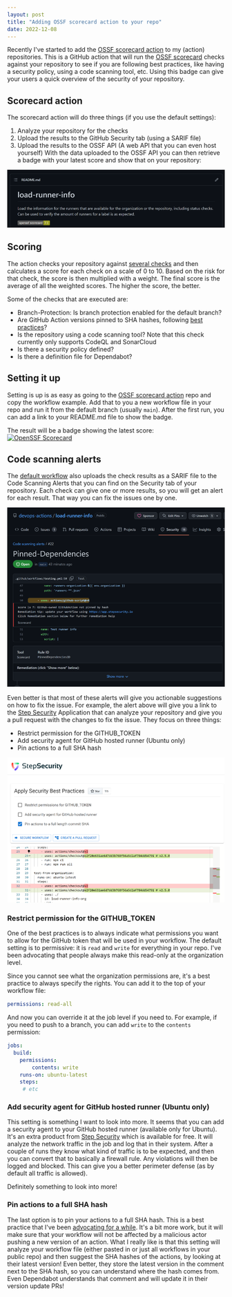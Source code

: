 ```yaml
---
layout: post
title: "Adding OSSF scorecard action to your repo"
date: 2022-12-08
---
```


Recently I've started to add the [OSSF scorecard action](https://github.com/ossf/scorecard-action) to my (action) repositories. This is a GitHub action that will run the [OSSF scorecard](https://github.com/ossf/scorecard) checks against your repository to see if you are following best practices, like having a security policy, using a code scanning tool, etc. Using this badge can give your users a quick overview of the security of your repository.

## Scorecard action
The scorecard action will do three things (if you use the default settings):
1. Analyze your repository for the checks
2. Upload the results to the GitHub Security tab (using a SARIF file)
3. Upload the results to the OSSF API (A web API that you can even host yourself)
With the data uploaded to the OSSF API you can then retrieve a badge with your latest score and show that on your repository:

![Screenshot of the OSSF badge in a repo, showing a score of 7.1](/images/2022/20221208/20221208_00_OSSF_badge.png)

## Scoring
The action checks your repository against [several checks](https://github.com/ossf/scorecard#scorecard-checks) and then calculates a score for each check on a scale of 0 to 10. Based on the risk for that check, the score is then multiplied with a weight. The final score is the average of all the weighted scores. The higher the score, the better.

Some of the checks that are executed are:
* Branch-Protection: Is branch protection enabled for the default branch?
* Are GitHub Action versions pinned to SHA hashes, following [best practices](/blog/2021/02/06/GitHub-Actions)?
* Is the repository using a code scanning tool? Note that this check currently only supports CodeQL and SonarCloud
* Is there a security policy defined?
* Is there a definition file for Dependabot?

## Setting it up
Setting is up is as easy as going to the [OSSF scorecard action](https://github.com/ossf/scorecard-action#workflow-example) repo and copy the workflow example. Add that to you a new workflow file in your repo and run it from the default branch (usually `main`). After the first run, you can add a link to your README.md file to show the badge.

The result will be a badge showing the latest score:  
[![OpenSSF Scorecard](https://api.securityscorecards.dev/projects/github.com/devops-actions/load-runner-info/badge)](https://api.securityscorecards.dev/projects/github.com/devops-actions/load-runner-info)  

## Code scanning alerts
The [default workflow](https://github.com/ossf/scorecard-action#workflow-example) also uploads the check results as a SARIF file to the Code Scanning Alerts that you can find on the Security tab of your repository. Each check can give one or more results, so you will get an alert for each result. That way you can fix the issues one by one.

![Screenshot of an alert about dependency pinning that is not followed](/images/2022/20221208/20221208_01_Code_scanning_alert.png)  

Even better is that most of these alerts will give you actionable suggestions on how to fix the issue. For example, the alert above will give you a link to the [Step Security](https://app.stepsecurity.io/securerepo/) Application that can analyze your repository and give you a pull request with the changes to fix the issue. They focus on three things:

* Restrict permission for the GITHUB_TOKEN
* Add security agent for GitHub hosted runner (Ubuntu only)
* Pin actions to a full SHA hash

![Screenshot of the three options Step Security gives you to improve your workflow](/images/2022/20221208/20221208_02_ImproveWorkflow.png)  

### Restrict permission for the GITHUB_TOKEN
One of the best practices is to always indicate what permissions you want to allow for the GitHub token that will be used in your workflow. The default setting is to permissive: it is `read` and `write` for everything in your repo. I've been advocating that people always make this read-only at the organization level. 

Since you cannot see what the organization permissions are, it's a best practice to always specify the rights. You can add it to the top of your workflow file:

```yaml
permissions: read-all
```

And now you can override it at the job level if you need to. For example, if you need to push to a branch, you can add `write` to the `contents` permission:

```yaml
jobs:
  build:
    permissions:
        contents: write
    runs-on: ubuntu-latest
    steps:
     # etc
```

### Add security agent for GitHub hosted runner (Ubuntu only)
This setting is something I want to look into more. It seems that you can add a security agent to your GitHub hosted runner (available only for Ubuntu). It's an extra product from [Step Security](https://github.com/step-security/harden-runner) which is available for free. It will analyze the network traffic in the job and log that in their system. After a couple of runs they know what kind of traffic is to be expected, and then you can convert that to basically a firewall rule. Any violations will then be logged and blocked. This can give you a better perimeter defense (as by default all traffic is allowed).

Definitely something to look into more!

### Pin actions to a full SHA hash
The last option is to pin your actions to a full SHA hash. This is a best practice that I've been [advocating for a while](/blog/2021/02/06/GitHub-Actions). It's a bit more work, but it will make sure that your workflow will not be affected by a malicious actor pushing a new version of an action. What I really like is that this setting will analyze your workflow file (either pasted in or just all workflows in your public repo) and then suggest the SHA hashes of the actions, by looking at their latest version! Even better, they store the latest version in the comment next to the SHA hash, so you can understand where the hash comes from. Even Dependabot understands that comment and will update it in their version update PRs!